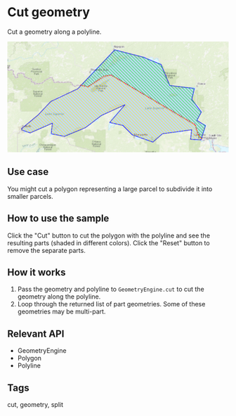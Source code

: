 # Cut geometry

Cut a geometry along a polyline.

![Image of cut geometry](CutGeometry.png)

## Use case

You might cut a polygon representing a large parcel to subdivide it into smaller parcels.

## How to use the sample

Click the "Cut" button to cut the polygon with the polyline and see the resulting parts (shaded in different colors).
Click the "Reset" button to remove the separate parts.

## How it works

1. Pass the geometry and polyline to `GeometryEngine.cut` to cut the geometry along the polyline.
2. Loop through the returned list of part geometries. Some of these geometries may be multi-part.

## Relevant API

* GeometryEngine
* Polygon
* Polyline

## Tags

cut, geometry, split
